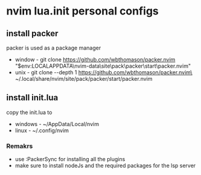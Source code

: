 # nvim lua.init personal configs

## install packer

packer is used as a package manager
* window - git clone https://github.com/wbthomason/packer.nvim "$env:LOCALAPPDATA\nvim-data\site\pack\packer\start\packer.nvim"
* unix - git clone --depth 1 https://github.com/wbthomason/packer.nvim\ ~/.local/share/nvim/site/pack/packer/start/packer.nvim

## install init.lua

copy the init.lua to
* windows - ~/AppData/Local/nvim
* linux - ~/.config/nvim

### Remakrs

* use :PackerSync for installing all the plugins
* make sure to install nodeJs and the required packages for the lsp server
